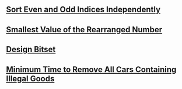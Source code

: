 ## [Sort Even and Odd Indices Independently](https://leetcode.com/contest/weekly-contest-279/problems/sort-even-and-odd-indices-independently)

## [Smallest Value of the Rearranged Number](https://leetcode.com/contest/weekly-contest-279/problems/smallest-value-of-the-rearranged-number)

## [Design Bitset](https://leetcode.com/contest/weekly-contest-279/problems/design-bitset)

## [Minimum Time to Remove All Cars Containing Illegal Goods](https://leetcode.com/contest/weekly-contest-279/problems/minimum-time-to-remove-all-cars-containing-illegal-goods)
